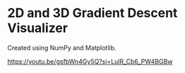 # 2D and 3D Gradient Descent Visualizer
Created using NumPy and Matplotlib.

https://youtu.be/gsfbWn4Gy5Q?si=LulR_Cb6_PW4BGBw
